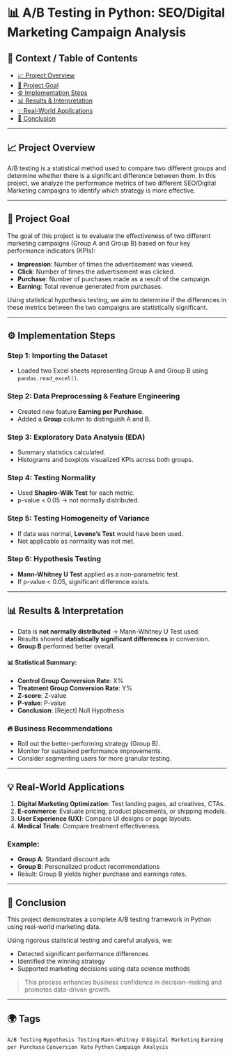 # 📊 A/B Testing in Python: SEO/Digital Marketing Campaign Analysis

## 📃 Context / Table of Contents

* [📈 Project Overview](#-project-overview)
* [🎯 Project Goal](#-project-goal)
* [⚙️ Implementation Steps](#-implementation-steps)
* [📊 Results & Interpretation](#-results--interpretation)
* [💡 Real-World Applications](#-real-world-applications)
* [📄 Conclusion](#-conclusion)

---

## 📈 Project Overview

A/B testing is a statistical method used to compare two different groups and determine whether there is a significant difference between them. In this project, we analyze the performance metrics of two different SEO/Digital Marketing campaigns to identify which strategy is more effective.

---

## 🎯 Project Goal

The goal of this project is to evaluate the effectiveness of two different marketing campaigns (Group A and Group B) based on four key performance indicators (KPIs):

* **Impression**: Number of times the advertisement was viewed.
* **Click**: Number of times the advertisement was clicked.
* **Purchase**: Number of purchases made as a result of the campaign.
* **Earning**: Total revenue generated from purchases.

Using statistical hypothesis testing, we aim to determine if the differences in these metrics between the two campaigns are statistically significant.

---

## ⚙️ Implementation Steps

### Step 1: Importing the Dataset

* Loaded two Excel sheets representing Group A and Group B using `pandas.read_excel()`.

### Step 2: Data Preprocessing & Feature Engineering

* Created new feature **Earning per Purchase**.
* Added a **Group** column to distinguish A and B.

### Step 3: Exploratory Data Analysis (EDA)

* Summary statistics calculated.
* Histograms and boxplots visualized KPIs across both groups.

### Step 4: Testing Normality

* Used **Shapiro-Wilk Test** for each metric.
* p-value < 0.05 → not normally distributed.

### Step 5: Testing Homogeneity of Variance

* If data was normal, **Levene’s Test** would have been used.
* Not applicable as normality was not met.

### Step 6: Hypothesis Testing

* **Mann-Whitney U Test** applied as a non-parametric test.
* If p-value < 0.05, significant difference exists.

---

## 📊 Results & Interpretation

* Data is **not normally distributed** → Mann-Whitney U Test used.
* Results showed **statistically significant differences** in conversion.
* **Group B** performed better overall.

#### 📊 Statistical Summary:

* **Control Group Conversion Rate**: X%
* **Treatment Group Conversion Rate**: Y%
* **Z-score**: Z-value
* **P-value**: P-value
* **Conclusion**: \[Reject] Null Hypothesis

### 🔥 Business Recommendations

* Roll out the better-performing strategy (Group B).
* Monitor for sustained performance improvements.
* Consider segmenting users for more granular testing.

---

## 💡 Real-World Applications

1. **Digital Marketing Optimization**: Test landing pages, ad creatives, CTAs.
2. **E-commerce**: Evaluate pricing, product placements, or shipping models.
3. **User Experience (UX)**: Compare UI designs or page layouts.
4. **Medical Trials**: Compare treatment effectiveness.

### Example:

* **Group A**: Standard discount ads
* **Group B**: Personalized product recommendations
* Result: Group B yields higher purchase and earnings rates.

---

## 📄 Conclusion

This project demonstrates a complete A/B testing framework in Python using real-world marketing data.

Using rigorous statistical testing and careful analysis, we:

* Detected significant performance differences
* Identified the winning strategy
* Supported marketing decisions using data science methods

> This process enhances business confidence in decision-making and promotes data-driven growth.

---

## 🌍 Tags

`A/B Testing` `Hypothesis Testing` `Mann-Whitney U` `Digital Marketing` `Earning per Purchase` `Conversion Rate` `Python` `Campaign Analysis`

